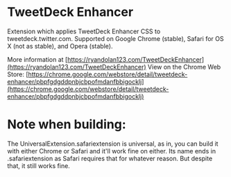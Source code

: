 TweetDeck Enhancer
==================

Extension which applies TweetDeck Enhancer CSS to tweetdeck.twitter.com. Supported on Google Chrome (stable), Safari for OS X (not as stable), and Opera (stable). 

More information at [https://ryandolan123.com/TweetDeckEnhancer](https://ryandolan123.com/TweetDeckEnhancer)
View on the Chrome Web Store: [https://chrome.google.com/webstore/detail/tweetdeck-enhancer/pbpfgdgddpnbjcbpofmdanfbbigocklj](https://chrome.google.com/webstore/detail/tweetdeck-enhancer/pbpfgdgddpnbjcbpofmdanfbbigocklj) 

Note when building:
==================

The UniversalExtension.safariextension is universal, as in, you can build it with either Chrome or Safari and it'll work fine on either. Its name ends in .safariextension as Safari requires that for whatever reason. But despite that, it still works fine.